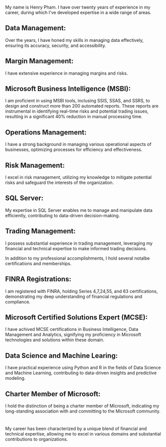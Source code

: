 My name is Henry Pham. I have over twenty years of experience in my career, during which I've developed expertise in a wide range of areas.

## Data Management:
Over the years, I have honed my skills in managing data effectively, ensuring its accuracy, security, and accessibility.

## Margin Management:
I have extensive experience in managing margins and risks.

## Microsoft Business Intelligence (MSBI):
I am proficient in using MSBI tools, inclusing SSIS, SSAS, and SSRS, to design and construct more than 200 automated reports. These reports are instrumental in identifying real-time risks and potential trading issues, resulting in a significant 40% reduction in manual processing time.

## Operations Management:
I have a strong background in managing various operational aspects of businesses, optimizing processes for efficiency and effectiveness.

## Risk Management:
I excel in risk management, utilizing my knowledge to mitigate potential risks and safeguard the interests of the organization.

## SQL Server:
My expertise in SQL Server enables me to manage and manipulate data efficiently, contributing to data-driven decision-making.

## Trading Management:
I possess substantial experience in trading management, leveraging my financial and technical expertise to make informed trading decisions.

In addition to my professional accomplishments, I hold several notalbe certifications and memberships.

## FINRA Registrations:
I am registered with FINRA, holding Series 4,7,24,55, and 63 certifications, demonstrating my deep understanding of financial regulations and compliance.

## Microsoft Certified Solutions Expert (MCSE):
I have achived MCSE certifications in Business Intelligence, Data Management and Analytics, signifying my proficiency in Microsoft technologies and solutions within these domain.

## Data Science and Machine Learing:
I have practical experience using Python and R in the fields of Data Science and Machine Learning, contributing to data-driven insights and predictive modeling.

## Charter Member of Microsoft:
I hold the distinction of being a charter member of Microsoft, indicating my long-standing association with and committing to the Microsoft community.

#
My career has been characterized by a unique blend of financial and technical expertise, allowing me to excel in various domains and substantial contributions to organizations. 
